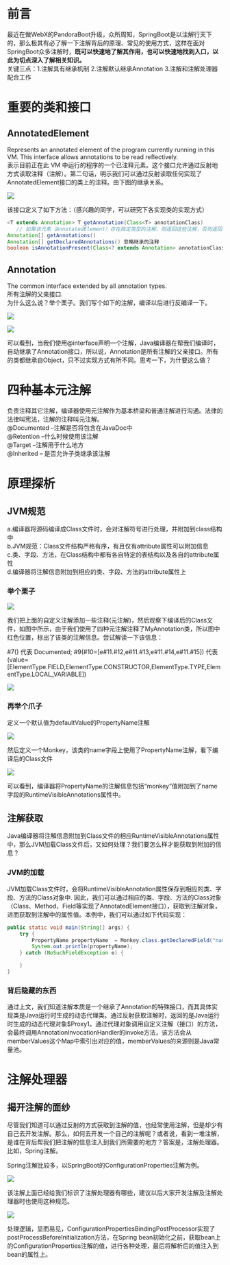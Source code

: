 # 前言

最近在做WebX的PandoraBoot升级，众所周知，SpringBoot是以注解行天下的，那么极其有必了解一下注解背后的原理、常见的使用方式，这样在面对SpringBoot众多注解时，**既可以快速地了解其作用，也可以快速地找到入口，以此为切点深入了解相关知识。**  
关键三点：1.注解具有继承机制 2.注解默认继承Annotation 3.注解和注解处理器配合工作

# 重要的类和接口

## AnnotatedElement

Represents an annotated element of the program currently running in this VM. This interface allows annotations to be read reflectively.  
表示目前正在此 VM 中运行的程序的一个已注释元素。这个接口允许通过反射地方式读取注释（注解）。第二句话，明示我们可以通过反射读取任何实现了AnnotatedElement接口的类上的注释。由下图的继承关系。

![](https://intranetproxy.alipay.com/skylark/lark/0/2022/png/128606/1653459718270-176c6d62-e4ae-4c92-b8d2-a9a5f9622066.png)

  

该接口定义了如下方法：（感兴趣的同学，可以研究下各实现类的实现方式）

```java
<T extends Annotation> T getAnnotation(Class<T> annotationClass) 
   // 如果该元素（AnnotatedElement）存在指定类型的注解，则返回这些注解，否则返回 null
Annotation[] getAnnotations()
Annotation[] getDeclaredAnnotations() 忽略继承的注释
boolean isAnnotationPresent(Class<? extends Annotation> annotationClass)
```

## Annotation

The common interface extended by all annotation types.  
所有注解的父亲接口.  
为什么这么说？举个栗子。我们写个如下的注解，编译以后进行反编译一下。

![](https://intranetproxy.alipay.com/skylark/lark/0/2022/png/128606/1653459774696-3d9240b6-62c7-46b0-814f-600478274b1a.png)


![](https://intranetproxy.alipay.com/skylark/lark/0/2022/png/128606/1653459805009-d75d548a-93d4-4fc8-b75e-13f3091b56ff.png)

可以看到，当我们使用@interface声明一个注解，Java编译器在帮我们编译时，自动继承了Annotation接口，所以说，Annotation是所有注解的父亲接口。所有的类都继承自Object，只不过实现方式有所不同。思考一下，为什要这么做？

# 四种基本元注解

负责注释其它注解，编译器使用元注解作为基本桥梁和普通注解进行沟通。法律的法律叫宪法，注解的注释叫元注解。  
@Documented –注解是否将包含在JavaDoc中  
@Retention –什么时候使用该注解  
@Target –注解用于什么地方  
@Inherited – 是否允许子类继承该注解

# 原理探析

## JVM规范

a.编译器将源码编译成Class文件时，会对注解符号进行处理，并附加到class结构中  
b.JVM规范：Class文件结构严格有序，有且仅有attribute属性可以附加信息  
c.类、字段、方法，在Class结构中都有各自特定的表结构以及各自的attribute属性  
d.编译器将注解信息附加到相应的类、字段、方法的attribute属性上

### 举个栗子

![](https://intranetproxy.alipay.com/skylark/lark/0/2022/png/128606/1653579599851-4f682fd1-4d1c-41fe-a02e-7a5bce17c06a.png)

我们把上面的自定义注解添加一些注释(元注解)，然后观察下编译后的Class文件，如图中所示，由于我们使用了四种元注解注释了MyAnnotation类，所以图中红色位置，标出了该类的注解信息。尝试解读一下该信息：

#7() 代表 Documented; #9(#10=[e#11.#12,e#11.#13,e#11.#14,e#11.#15]) 代表 (value=[ElementType.FIELD,ElementType.CONSTRUCTOR,ElementType.TYPE,ElementType.LOCAL_VARIABLE])

![](https://intranetproxy.alipay.com/skylark/lark/0/2022/png/128606/1653579737633-f6871ced-1e39-481f-97db-7f9ecc196131.png)

### 再举个爪子

定义一个默认值为defaultValue的PropertyName注解

![](https://intranetproxy.alipay.com/skylark/lark/0/2022/png/128606/1653579770035-4be24fdb-ceeb-4f9e-bf91-1ae6d3480780.png)

然后定义一个Monkey，该类的name字段上使用了PropertyName注解，看下编译后的Class文件

![](https://intranetproxy.alipay.com/skylark/lark/0/2022/png/128606/1653579780024-f542c3c2-5a81-43c9-beed-458629fbf09c.png)

可以看到，编译器将PropertyName的注解信息包括“monkey”值附加到了name字段的RuntimeVisibleAnnotations属性中。

## 注解获取

Java编译器将注解信息附加到Class文件的相应RuntimeVisibleAnnotations属性中，那么JVM加载Class文件后，又如何处理？我们要怎么样才能获取到附加的信息？

### JVM的加载

JVM加载Class文件时，会将RuntimeVisibleAnnotation属性保存到相应的类、字段、方法的Class对象中. 因此，我们可以通过相应的类、字段、方法的Class对象（Class、Method、Field等实现了AnnotatedElement接口），获取到注解对象，进而获取到注解中的属性值。本例中，我们可以通过如下代码实现：

```java
public static void main(String[] args) {
    try {
        PropertyName propertyName  = Monkey.class.getDeclaredField("name").getAnnotation(PropertyName.class);
        System.out.println(propertyName);
    } catch (NoSuchFieldException e) {

    }
}
```

### 背后隐藏的东西

通过上文，我们知道注解本质是一个继承了Annotation的特殊接口，而其具体实现类是Java运行时生成的动态代理类。通过反射获取注解时，返回的是Java运行时生成的动态代理对象$Proxy1。通过代理对象调用自定义注解（接口）的方法，会最终调用AnnotationInvocationHandler的invoke方法，该方法会从memberValues这个Map中索引出对应的值，memberValues的来源则是Java常量池。

# 注解处理器

## 揭开注解的面纱

尽管我们知道可以通过反射的方式获取到注解的值，也经常使用注解，但是却少有自己去开发注解。那么，如何去开发一个自己的注解呢？或者说，看到一堆注解，是谁在背后帮我们把注解的信息注入到我们所需要的地方？答案是，注解处理器。比如，Spring注解。

Spring注解比较多，以SpringBoot的ConfigurationProperties注解为例。

![](https://intranetproxy.alipay.com/skylark/lark/0/2022/png/128606/1653579989631-c333a248-2b43-44c2-b0c1-53e12673089a.png)

该注解上面已经给我们标识了注解处理器有哪些，建议以后大家开发注解及注解处理器时也使用这种规范。

![](https://intranetproxy.alipay.com/skylark/lark/0/2022/png/128606/1653579999690-18af8b9c-98e8-44aa-878c-6a20be8d6329.png)

处理逻辑，显而易见，ConfigurationPropertiesBindingPostProcessor实现了postProcessBeforeInitialization方法，在Spring bean初始化之前，获取bean上的ConfigurationProperties注解的值，进行各种处理，最后将解析后的值注入到bean的属性上。